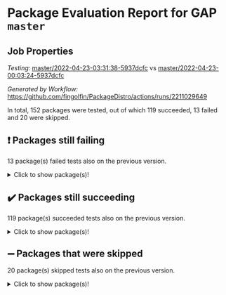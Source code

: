 # Package Evaluation Report for GAP `master`

## Job Properties

*Testing:* [master/2022-04-23-03:31:38-5937dcfc](https://github.com/fingolfin/PackageDistro/blob/data/reports/master/2022-04-23-03:31:38-5937dcfc) vs [master/2022-04-23-00:03:24-5937dcfc](https://github.com/fingolfin/PackageDistro/blob/data/reports/master/2022-04-23-00:03:24-5937dcfc)

*Generated by Workflow:* https://github.com/fingolfin/PackageDistro/actions/runs/2211029649

In total, 152 packages were tested, out of which 119 succeeded, 13 failed and 20 were skipped.

## :exclamation: Packages still failing

13 package(s) failed tests also on the previous version.
<details><summary>Click to show package(s)!</summary>

- fining 1.4.1 [(failure)](https://github.com/fingolfin/PackageDistro/runs/6137601432?check_suite_focus=true)
- francy 1.2.4 [(failure)](https://github.com/fingolfin/PackageDistro/runs/6137601578?check_suite_focus=true)
- hap 1.39 [(failure)](https://github.com/fingolfin/PackageDistro/runs/6137601815?check_suite_focus=true)
- normalizinterface 1.3.2 [(failure)](https://github.com/fingolfin/PackageDistro/runs/6137602440?check_suite_focus=true)
- packagemanager 1.2 [(failure)](https://github.com/fingolfin/PackageDistro/runs/6137602577?check_suite_focus=true)
- rcwa 4.6.4 [(failure)](https://github.com/fingolfin/PackageDistro/runs/6137602827?check_suite_focus=true)
- recog 1.3.2 [(failure)](https://github.com/fingolfin/PackageDistro/runs/6137602873?check_suite_focus=true)
- semigroups 4.0.0 [(failure)](https://github.com/fingolfin/PackageDistro/runs/6137602964?check_suite_focus=true)
- transgrp 3.6.1 [(failure)](https://github.com/fingolfin/PackageDistro/runs/6137603378?check_suite_focus=true)
- ugaly 4.0.2 [(failure)](https://github.com/fingolfin/PackageDistro/runs/6137603417?check_suite_focus=true)
- unitlib 4.0.0 [(failure)](https://github.com/fingolfin/PackageDistro/runs/6137603469?check_suite_focus=true)
- wedderga 4.10.1 [(failure)](https://github.com/fingolfin/PackageDistro/runs/6137603545?check_suite_focus=true)
- yangbaxter 0.9.0 [(failure)](https://github.com/fingolfin/PackageDistro/runs/6137603609?check_suite_focus=true)
</details>

## :heavy_check_mark: Packages still succeeding

119 package(s) succeeded tests also on the previous version.
<details><summary>Click to show package(s)!</summary>

- ace 5.4 [(success)](https://github.com/fingolfin/PackageDistro/runs/6137600511?check_suite_focus=true)
- aclib 1.3.2 [(success)](https://github.com/fingolfin/PackageDistro/runs/6137600540?check_suite_focus=true)
- agt 0.2 [(success)](https://github.com/fingolfin/PackageDistro/runs/6137600567?check_suite_focus=true)
- alnuth 3.2.1 [(success)](https://github.com/fingolfin/PackageDistro/runs/6137600603?check_suite_focus=true)
- anupq 3.2.6 [(success)](https://github.com/fingolfin/PackageDistro/runs/6137600619?check_suite_focus=true)
- atlasrep 2.1.2 [(success)](https://github.com/fingolfin/PackageDistro/runs/6137600638?check_suite_focus=true)
- autodoc 2022.03.10 [(success)](https://github.com/fingolfin/PackageDistro/runs/6137600658?check_suite_focus=true)
- automata 1.15 [(success)](https://github.com/fingolfin/PackageDistro/runs/6137600676?check_suite_focus=true)
- automgrp 1.3.2 [(success)](https://github.com/fingolfin/PackageDistro/runs/6137600694?check_suite_focus=true)
- autpgrp 1.10.2 [(success)](https://github.com/fingolfin/PackageDistro/runs/6137600716?check_suite_focus=true)
- cap 2022.04-02 [(success)](https://github.com/fingolfin/PackageDistro/runs/6137600733?check_suite_focus=true)
- caratinterface 2.3.3 [(success)](https://github.com/fingolfin/PackageDistro/runs/6137600757?check_suite_focus=true)
- cddinterface 2020.06.24 [(success)](https://github.com/fingolfin/PackageDistro/runs/6137600766?check_suite_focus=true)
- circle 1.6.4 [(success)](https://github.com/fingolfin/PackageDistro/runs/6137600782?check_suite_focus=true)
- cohomolo 1.6.10 [(success)](https://github.com/fingolfin/PackageDistro/runs/6137600809?check_suite_focus=true)
- congruence 1.2.3 [(success)](https://github.com/fingolfin/PackageDistro/runs/6137600829?check_suite_focus=true)
- corelg 1.56 [(success)](https://github.com/fingolfin/PackageDistro/runs/6137600853?check_suite_focus=true)
- crime 1.6 [(success)](https://github.com/fingolfin/PackageDistro/runs/6137600882?check_suite_focus=true)
- crisp 1.4.5 [(success)](https://github.com/fingolfin/PackageDistro/runs/6137600927?check_suite_focus=true)
- crypting 0.10 [(success)](https://github.com/fingolfin/PackageDistro/runs/6137600964?check_suite_focus=true)
- cryst 4.1.24 [(success)](https://github.com/fingolfin/PackageDistro/runs/6137600987?check_suite_focus=true)
- crystcat 1.1.9 [(success)](https://github.com/fingolfin/PackageDistro/runs/6137601024?check_suite_focus=true)
- ctbllib 1.3.3 [(success)](https://github.com/fingolfin/PackageDistro/runs/6137601063?check_suite_focus=true)
- cubefree 1.19 [(success)](https://github.com/fingolfin/PackageDistro/runs/6137601105?check_suite_focus=true)
- curlinterface 2.2.2 [(success)](https://github.com/fingolfin/PackageDistro/runs/6137601130?check_suite_focus=true)
- cvec 2.7.5 [(success)](https://github.com/fingolfin/PackageDistro/runs/6137601164?check_suite_focus=true)
- datastructures 0.2.7 [(success)](https://github.com/fingolfin/PackageDistro/runs/6137601198?check_suite_focus=true)
- deepthought 1.0.5 [(success)](https://github.com/fingolfin/PackageDistro/runs/6137601236?check_suite_focus=true)
- design 1.7 [(success)](https://github.com/fingolfin/PackageDistro/runs/6137601266?check_suite_focus=true)
- difsets 2.3.1 [(success)](https://github.com/fingolfin/PackageDistro/runs/6137601286?check_suite_focus=true)
- digraphs 1.5.2 [(success)](https://github.com/fingolfin/PackageDistro/runs/6137601317?check_suite_focus=true)
- edim 1.3.5 [(success)](https://github.com/fingolfin/PackageDistro/runs/6137601337?check_suite_focus=true)
- example 4.3.0 [(success)](https://github.com/fingolfin/PackageDistro/runs/6137601364?check_suite_focus=true)
- factint 1.6.3 [(success)](https://github.com/fingolfin/PackageDistro/runs/6137601387?check_suite_focus=true)
- ferret 1.0.7 [(success)](https://github.com/fingolfin/PackageDistro/runs/6137601404?check_suite_focus=true)
- fga 1.4.0 [(success)](https://github.com/fingolfin/PackageDistro/runs/6137601421?check_suite_focus=true)
- float 1.0.3 [(success)](https://github.com/fingolfin/PackageDistro/runs/6137601448?check_suite_focus=true)
- format 1.4.3 [(success)](https://github.com/fingolfin/PackageDistro/runs/6137601465?check_suite_focus=true)
- forms 1.2.7 [(success)](https://github.com/fingolfin/PackageDistro/runs/6137601489?check_suite_focus=true)
- fplsa 1.2.5 [(success)](https://github.com/fingolfin/PackageDistro/runs/6137601510?check_suite_focus=true)
- fr 2.4.8 [(success)](https://github.com/fingolfin/PackageDistro/runs/6137601547?check_suite_focus=true)
- fwtree 1.3 [(success)](https://github.com/fingolfin/PackageDistro/runs/6137601591?check_suite_focus=true)
- gbnp 1.0.5 [(success)](https://github.com/fingolfin/PackageDistro/runs/6137601613?check_suite_focus=true)
- generalizedmorphismsforcap 2022.03-03 [(success)](https://github.com/fingolfin/PackageDistro/runs/6137601644?check_suite_focus=true)
- genss 1.6.6 [(success)](https://github.com/fingolfin/PackageDistro/runs/6137601656?check_suite_focus=true)
- gradedringforhomalg 2022.03-01 [(success)](https://github.com/fingolfin/PackageDistro/runs/6137601671?check_suite_focus=true)
- grape 4.8.5 [(success)](https://github.com/fingolfin/PackageDistro/runs/6137601691?check_suite_focus=true)
- groupoids 1.69 [(success)](https://github.com/fingolfin/PackageDistro/runs/6137601729?check_suite_focus=true)
- grpconst 2.6.2 [(success)](https://github.com/fingolfin/PackageDistro/runs/6137601750?check_suite_focus=true)
- guarana 0.96.3 [(success)](https://github.com/fingolfin/PackageDistro/runs/6137601771?check_suite_focus=true)
- guava 3.15 [(success)](https://github.com/fingolfin/PackageDistro/runs/6137601791?check_suite_focus=true)
- hapcryst 0.1.14 [(success)](https://github.com/fingolfin/PackageDistro/runs/6137601834?check_suite_focus=true)
- hecke 1.5.3 [(success)](https://github.com/fingolfin/PackageDistro/runs/6137601863?check_suite_focus=true)
- help 3.5 [(success)](https://github.com/fingolfin/PackageDistro/runs/6137601881?check_suite_focus=true)
- idrel 2.43 [(success)](https://github.com/fingolfin/PackageDistro/runs/6137601908?check_suite_focus=true)
- images 1.3.1 [(success)](https://github.com/fingolfin/PackageDistro/runs/6137601928?check_suite_focus=true)
- intpic 0.2.4 [(success)](https://github.com/fingolfin/PackageDistro/runs/6137601953?check_suite_focus=true)
- io 4.7.2 [(success)](https://github.com/fingolfin/PackageDistro/runs/6137601974?check_suite_focus=true)
- irredsol 1.4.3 [(success)](https://github.com/fingolfin/PackageDistro/runs/6137601992?check_suite_focus=true)
- json 2.1.0 [(success)](https://github.com/fingolfin/PackageDistro/runs/6137602015?check_suite_focus=true)
- jupyterkernel 1.4.1 [(success)](https://github.com/fingolfin/PackageDistro/runs/6137602035?check_suite_focus=true)
- jupyterviz 1.5.1 [(success)](https://github.com/fingolfin/PackageDistro/runs/6137602055?check_suite_focus=true)
- kan 1.34 [(success)](https://github.com/fingolfin/PackageDistro/runs/6137602071?check_suite_focus=true)
- kbmag 1.5.9 [(success)](https://github.com/fingolfin/PackageDistro/runs/6137602102?check_suite_focus=true)
- laguna 3.9.4 [(success)](https://github.com/fingolfin/PackageDistro/runs/6137602116?check_suite_focus=true)
- liealgdb 2.2.1 [(success)](https://github.com/fingolfin/PackageDistro/runs/6137602141?check_suite_focus=true)
- liepring 2.6 [(success)](https://github.com/fingolfin/PackageDistro/runs/6137602156?check_suite_focus=true)
- liering 2.4.2 [(success)](https://github.com/fingolfin/PackageDistro/runs/6137602180?check_suite_focus=true)
- linearalgebraforcap 2022.04-02 [(success)](https://github.com/fingolfin/PackageDistro/runs/6137602200?check_suite_focus=true)
- loops 3.4.1 [(success)](https://github.com/fingolfin/PackageDistro/runs/6137602218?check_suite_focus=true)
- lpres 1.0.3 [(success)](https://github.com/fingolfin/PackageDistro/runs/6137602237?check_suite_focus=true)
- majoranaalgebras 1.4 [(success)](https://github.com/fingolfin/PackageDistro/runs/6137602251?check_suite_focus=true)
- mapclass 1.4.5 [(success)](https://github.com/fingolfin/PackageDistro/runs/6137602274?check_suite_focus=true)
- matgrp 0.64 [(success)](https://github.com/fingolfin/PackageDistro/runs/6137602307?check_suite_focus=true)
- modisom 2.5.1 [(success)](https://github.com/fingolfin/PackageDistro/runs/6137602332?check_suite_focus=true)
- modulepresentationsforcap 2022.03-02 [(success)](https://github.com/fingolfin/PackageDistro/runs/6137602347?check_suite_focus=true)
- monoidalcategories 2022.04-03 [(success)](https://github.com/fingolfin/PackageDistro/runs/6137602376?check_suite_focus=true)
- nconvex 2020.11-04 [(success)](https://github.com/fingolfin/PackageDistro/runs/6137602399?check_suite_focus=true)
- nilmat 1.4.1 [(success)](https://github.com/fingolfin/PackageDistro/runs/6137602418?check_suite_focus=true)
- nock 1.5 [(success)](https://github.com/fingolfin/PackageDistro/runs/6137602426?check_suite_focus=true)
- nq 2.5.8 [(success)](https://github.com/fingolfin/PackageDistro/runs/6137602464?check_suite_focus=true)
- numericalsgps 1.3.0 [(success)](https://github.com/fingolfin/PackageDistro/runs/6137602491?check_suite_focus=true)
- openmath 11.5.0 [(success)](https://github.com/fingolfin/PackageDistro/runs/6137602516?check_suite_focus=true)
- orb 4.8.4 [(success)](https://github.com/fingolfin/PackageDistro/runs/6137602550?check_suite_focus=true)
- patternclass 2.4.2 [(success)](https://github.com/fingolfin/PackageDistro/runs/6137602610?check_suite_focus=true)
- permut 2.0.4 [(success)](https://github.com/fingolfin/PackageDistro/runs/6137602643?check_suite_focus=true)
- polenta 1.3.10 [(success)](https://github.com/fingolfin/PackageDistro/runs/6137602666?check_suite_focus=true)
- polymaking 0.8.6 [(success)](https://github.com/fingolfin/PackageDistro/runs/6137602697?check_suite_focus=true)
- primgrp 3.4.1 [(success)](https://github.com/fingolfin/PackageDistro/runs/6137602724?check_suite_focus=true)
- profiling 2.5.0 [(success)](https://github.com/fingolfin/PackageDistro/runs/6137602741?check_suite_focus=true)
- qpa 1.33 [(success)](https://github.com/fingolfin/PackageDistro/runs/6137602758?check_suite_focus=true)
- quagroup 1.8.3 [(success)](https://github.com/fingolfin/PackageDistro/runs/6137602782?check_suite_focus=true)
- radiroot 2.9 [(success)](https://github.com/fingolfin/PackageDistro/runs/6137602806?check_suite_focus=true)
- rds 1.8 [(success)](https://github.com/fingolfin/PackageDistro/runs/6137602848?check_suite_focus=true)
- repndecomp 1.2.1 [(success)](https://github.com/fingolfin/PackageDistro/runs/6137602888?check_suite_focus=true)
- repsn 3.1.0 [(success)](https://github.com/fingolfin/PackageDistro/runs/6137602920?check_suite_focus=true)
- resclasses 4.7.2 [(success)](https://github.com/fingolfin/PackageDistro/runs/6137602937?check_suite_focus=true)
- scscp 2.3.1 [(success)](https://github.com/fingolfin/PackageDistro/runs/6137602953?check_suite_focus=true)
- sglppow 2.2 [(success)](https://github.com/fingolfin/PackageDistro/runs/6137602982?check_suite_focus=true)
- sgpviz 0.999.5 [(success)](https://github.com/fingolfin/PackageDistro/runs/6137603000?check_suite_focus=true)
- simpcomp 2.1.14 [(success)](https://github.com/fingolfin/PackageDistro/runs/6137603026?check_suite_focus=true)
- singular 2020.12.18 [(success)](https://github.com/fingolfin/PackageDistro/runs/6137603046?check_suite_focus=true)
- sla 1.5.3 [(success)](https://github.com/fingolfin/PackageDistro/runs/6137603077?check_suite_focus=true)
- smallgrp 1.5 [(success)](https://github.com/fingolfin/PackageDistro/runs/6137603099?check_suite_focus=true)
- smallsemi 0.6.13 [(success)](https://github.com/fingolfin/PackageDistro/runs/6137603127?check_suite_focus=true)
- sonata 2.9.4 [(success)](https://github.com/fingolfin/PackageDistro/runs/6137603162?check_suite_focus=true)
- sophus 1.25 [(success)](https://github.com/fingolfin/PackageDistro/runs/6137603198?check_suite_focus=true)
- spinsym 1.5.2 [(success)](https://github.com/fingolfin/PackageDistro/runs/6137603232?check_suite_focus=true)
- symbcompcc 1.3.2 [(success)](https://github.com/fingolfin/PackageDistro/runs/6137603257?check_suite_focus=true)
- thelma 1.3 [(success)](https://github.com/fingolfin/PackageDistro/runs/6137603300?check_suite_focus=true)
- tomlib 1.2.9 [(success)](https://github.com/fingolfin/PackageDistro/runs/6137603326?check_suite_focus=true)
- toric 1.9.5 [(success)](https://github.com/fingolfin/PackageDistro/runs/6137603359?check_suite_focus=true)
- unipot 1.5 [(success)](https://github.com/fingolfin/PackageDistro/runs/6137603448?check_suite_focus=true)
- utils 0.72 [(success)](https://github.com/fingolfin/PackageDistro/runs/6137603487?check_suite_focus=true)
- uuid 0.7 [(success)](https://github.com/fingolfin/PackageDistro/runs/6137603511?check_suite_focus=true)
- walrus 0.9991 [(success)](https://github.com/fingolfin/PackageDistro/runs/6137603530?check_suite_focus=true)
- xmod 2.86 [(success)](https://github.com/fingolfin/PackageDistro/runs/6137603559?check_suite_focus=true)
- xmodalg 1.18 [(success)](https://github.com/fingolfin/PackageDistro/runs/6137603589?check_suite_focus=true)
- zeromqinterface 0.13 [(success)](https://github.com/fingolfin/PackageDistro/runs/6137603638?check_suite_focus=true)
</details>

## :heavy_minus_sign: Packages that were skipped

20 package(s) skipped tests also on the previous version.
<details><summary>Click to show package(s)!</summary>

- 4ti2interface 2022.03-01 [(skipped)](https://github.com/fingolfin/PackageDistro/runs/6137565286?check_suite_focus=true)
- browse 1.8.14 [(skipped)](https://github.com/fingolfin/PackageDistro/runs/6137565286?check_suite_focus=true)
- examplesforhomalg 2022.03-01 [(skipped)](https://github.com/fingolfin/PackageDistro/runs/6137565286?check_suite_focus=true)
- gapdoc 1.6.5 [(skipped)](https://github.com/fingolfin/PackageDistro/runs/6137565286?check_suite_focus=true)
- gauss 2022.03-01 [(skipped)](https://github.com/fingolfin/PackageDistro/runs/6137565286?check_suite_focus=true)
- gaussforhomalg 2022.03-01 [(skipped)](https://github.com/fingolfin/PackageDistro/runs/6137565286?check_suite_focus=true)
- gradedmodules 2022.03-01 [(skipped)](https://github.com/fingolfin/PackageDistro/runs/6137565286?check_suite_focus=true)
- homalg 2022.03-01 [(skipped)](https://github.com/fingolfin/PackageDistro/runs/6137565286?check_suite_focus=true)
- homalgtocas 2022.03-01 [(skipped)](https://github.com/fingolfin/PackageDistro/runs/6137565286?check_suite_focus=true)
- io_forhomalg 2022.03-01 [(skipped)](https://github.com/fingolfin/PackageDistro/runs/6137565286?check_suite_focus=true)
- itc 1.5.1 [(skipped)](https://github.com/fingolfin/PackageDistro/runs/6137565286?check_suite_focus=true)
- localizeringforhomalg 2022.03-01 [(skipped)](https://github.com/fingolfin/PackageDistro/runs/6137565286?check_suite_focus=true)
- matricesforhomalg 2022.04-01 [(skipped)](https://github.com/fingolfin/PackageDistro/runs/6137565286?check_suite_focus=true)
- modules 2022.03-01 [(skipped)](https://github.com/fingolfin/PackageDistro/runs/6137565286?check_suite_focus=true)
- polycyclic 2.16 [(skipped)](https://github.com/fingolfin/PackageDistro/runs/6137565286?check_suite_focus=true)
- ringsforhomalg 2022.04-01 [(skipped)](https://github.com/fingolfin/PackageDistro/runs/6137565286?check_suite_focus=true)
- sco 2022.03-01 [(skipped)](https://github.com/fingolfin/PackageDistro/runs/6137565286?check_suite_focus=true)
- toolsforhomalg 2022.04-01 [(skipped)](https://github.com/fingolfin/PackageDistro/runs/6137565286?check_suite_focus=true)
- toricvarieties 2022.03.23 [(skipped)](https://github.com/fingolfin/PackageDistro/runs/6137565286?check_suite_focus=true)
- xgap 4.31 [(skipped)](https://github.com/fingolfin/PackageDistro/runs/6137565286?check_suite_focus=true)
</details>

